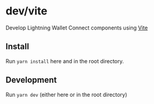 # dev/vite

Develop Lightning Wallet Connect components using [Vite](https://vitejs.dev/)

## Install

Run `yarn install` here and in the root directory.

## Development

Run `yarn dev` (either here or in the root directory)

